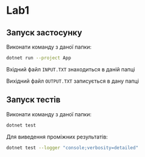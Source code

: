 # Lab1
## Запуск застосунку
Виконати команду з даної папки:
```bash
dotnet run --project App
```
Вхідний файл `INPUT.TXT` знаходиться в даній папці

Вихідний файл `OUTPUT.TXT` записується в дану папці

## Запуск тестів
Виконати команду з даної папки:
```bash
dotnet test
```
Для виведення проміжних результатів:
```bash
dotnet test --logger "console;verbosity=detailed"
```
